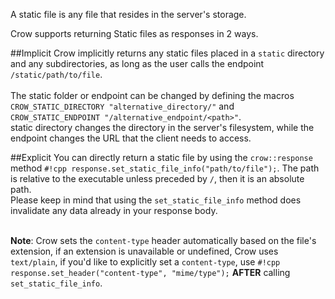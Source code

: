 A static file is any file that resides in the server's storage.

Crow supports returning Static files as responses in 2 ways.

##Implicit
Crow implicitly returns any static files placed in a `static` directory and any subdirectories, as long as the user calls the endpoint `/static/path/to/file`.<br><br>
The static folder or endpoint can be changed by defining the macros `CROW_STATIC_DIRECTORY "alternative_directory/"` and `CROW_STATIC_ENDPOINT "/alternative_endpoint/<path>"`.<br>
static directory changes the directory in the server's filesystem, while the endpoint changes the URL that the client needs to access.

##Explicit
You can directly return a static file by using the `crow::response` method `#!cpp response.set_static_file_info("path/to/file");`. The path is relative to the executable unless preceded by `/`, then it is an absolute path.<br>
Please keep in mind that using the `set_static_file_info` method does invalidate any data already in your response body.<br><br>

**Note**: Crow sets the `content-type` header automatically based on the file's extension, if an extension is unavailable or undefined,  Crow uses `text/plain`, if you'd like to explicitly set a `content-type`, use `#!cpp response.set_header("content-type", "mime/type");` **AFTER** calling `set_static_file_info`.
